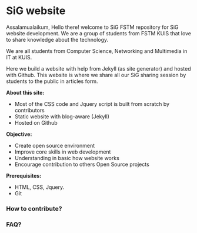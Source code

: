 # SiG website

Assalamualaikum, Hello there! welcome to SiG FSTM repository for SiG website development. We are a group of students from FSTM KUIS that love to share knowledge about the technology.

We are all students from Computer Science, Networking and Multimedia in IT at KUIS.

Here we build a website with help from Jekyll (as site generator) and hosted with Github. This website is where we share all our SiG sharing session by students to the public in articles form.

**About this site:**
- Most of the CSS code and Jquery script is built from scratch by contributors
- Static website with blog-aware (Jekyll)
- Hosted on Github

**Objective:**
- Create open source environment
- Improve core skills in web development
- Understanding in basic how website works
- Encourage contribution to others Open Source projects

**Prerequisites:**
- HTML, CSS, Jquery.
- Git


### How to contribute?

### FAQ?